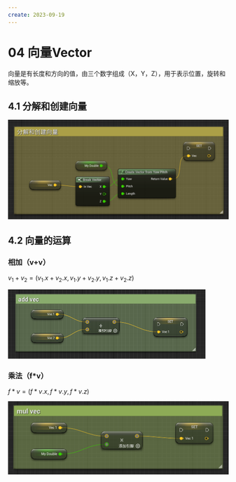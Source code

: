 ```yaml
---
create: 2023-09-19
---
```

# 04 向量Vector

​	向量是有长度和方向的值，由三个数字组成（X，Y，Z），用于表示位置，旋转和缩放等。

## 4.1 分解和创建向量

<img src="./assets/image-20230919205046145.png" alt="image-20230919205046145" style="zoom:67%;" />

## 4.2 向量的运算

### 相加（v+v）

$v_1+v_2 = (v_1.x+v_2.x,v_1.y+v_2.y,v_1.z+v_2.z)$

<img src="./assets/image-20230919205537024.png" alt="image-20230919205537024" style="zoom: 50%;" />

### 乘法（f*v）

$f*v = (f*v.x,f*v.y,f*v.z)$

<img src="./assets/image-20230919205803322.png" alt="image-20230919205803322" style="zoom:50%;" />